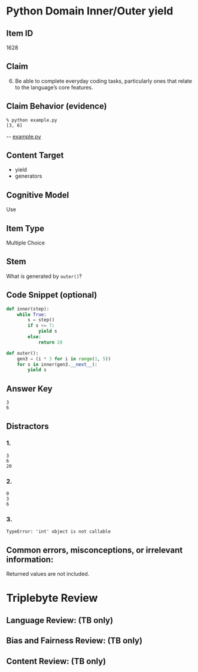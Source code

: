# Python Domain Inner/Outer yield

## Item ID
1628

## Claim
6. Be able to complete everyday coding tasks, particularly ones that relate to the language’s core features.

## Claim Behavior (evidence)
```
% python example.py
[3, 6]
```
-- [example.py](./example.py)

## Content Target
* yield
* generators

## Cognitive Model
Use

## Item Type
Multiple Choice

## Stem

What is generated by `outer()`?

## Code Snippet (optional)
```python
def inner(step):
    while True:
        s = step()
        if s <= 7:
            yield s
        else:
            return 20

def outer():
    gen3 = (i * 3 for i in range(1, 5))
    for s in inner(gen3.__next__):
        yield s
```

## Answer Key
```
3
6
```

## Distractors

### 1.
```
3
6
20
```

### 2.
```
0
3
6
```

### 3.
```
TypeError: 'int' object is not callable
```


## Common errors, misconceptions, or irrelevant information:

Returned values are not included.

# Triplebyte Review


## Language Review: (TB only)


## Bias and Fairness Review: (TB only)


## Content Review: (TB only)

